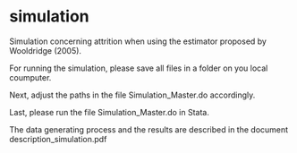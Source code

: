 # simulation

Simulation concerning attrition when using the estimator proposed by Wooldridge (2005).

For running the simulation, please save all files in a folder on you local coumputer.

Next, adjust the paths in the file Simulation_Master.do accordingly.

Last, please run the file Simulation_Master.do in Stata.

The data generating process and the results are described in the document description_simulation.pdf
